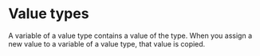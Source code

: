 # Value types

A variable of a value type contains a value of the type. When you assign a new value to a variable of a value type, that value is copied.
